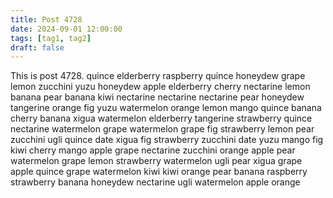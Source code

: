 ```yaml
---
title: Post 4728
date: 2024-09-01 12:00:00
tags: [tag1, tag2]
draft: false
---
```

This is post 4728.
quince
elderberry
raspberry
quince
honeydew
grape
lemon
zucchini
yuzu
honeydew
apple
elderberry
cherry
nectarine
lemon
banana
pear
banana
kiwi
nectarine
nectarine
nectarine
pear
honeydew
tangerine
orange
fig
yuzu
watermelon
orange
lemon
mango
quince
banana
cherry
banana
xigua
watermelon
elderberry
tangerine
strawberry
quince
nectarine
watermelon
grape
watermelon
grape
fig
strawberry
lemon
pear
zucchini
ugli
quince
date
xigua
fig
strawberry
zucchini
date
yuzu
mango
fig
kiwi
cherry
mango
apple
grape
nectarine
zucchini
orange
apple
pear
watermelon
grape
lemon
strawberry
watermelon
ugli
pear
xigua
grape
apple
quince
grape
watermelon
kiwi
kiwi
orange
pear
banana
raspberry
strawberry
banana
honeydew
nectarine
ugli
watermelon
apple
orange
